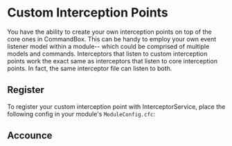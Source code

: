 # Custom Interception Points

You have the ability to create your own interception points on top of the core ones in CommandBox.  This can be handy to employ your own event listener model within a module-- which could be comprised of multiple models and commands.  Interceptors that listen to custom interception points work the exact same as interceptors that listen to core interception points.  In fact, the same interceptor file can listen to both.

## Register 

To register your custom interception point with InterceptorService, place the following config in your module's `ModuleConfig.cfc`:

## Accounce